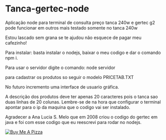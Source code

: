 # Tanca-gertec-node
Aplicação node para terminal de consulta preço tanca 240w e gertec g2
pode funcionar em outros mais testado somente no tanca 240w

Estou lascado sem grana se te ajudou não esquece de pagar meu cafezinho!

Para instalar: basta instalar o nodejs, baixar o meu codigo e dar o comando npm i.

Para usar o servidor digite o comando: node servidor

para cadastrar os produtos so seguir o modelo PRICETAB.TXT

No futuro incremento uma interface de usuario gráfica.

A descrição dos produtos deve ter apenas 20 caracteres pois o tanca sao duas linhas de 20 colunas.
Lembre-se de na hora que configurar o terminal apontar para o ip da maquina que o codigo vai ser instalado.

Agradecer a Ana Lucia S. Melo que em 2008 criou o codigo do gertec em java e foi com esse codigo que eu reescrevi para rodar no nodejs.

[![Buy Me A Pizza](https://img.buymeacoffee.com/button-api/?text=Buy%20me%20a%20pizza!!&emoji=🍕&slug=caosaquatico&button_colour=5F7FFF&font_colour=ffffff&font_family=Cookie&outline_colour=000000&coffee_colour=FFDD00)](https://www.buymeacoffee.com/caosaquatico)

